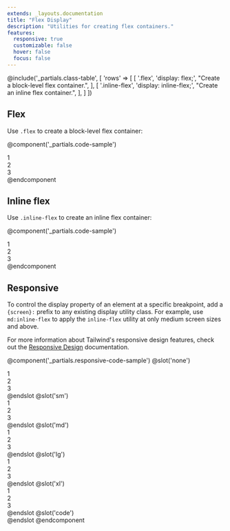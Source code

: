 ```yaml
---
extends: _layouts.documentation
title: "Flex Display"
description: "Utilities for creating flex containers."
features:
  responsive: true
  customizable: false
  hover: false
  focus: false
---
```


@include('_partials.class-table', [
  'rows' => [
    [
      '.flex',
      'display: flex;',
      "Create a block-level flex container.",
    ],
    [
      '.inline-flex',
      'display: inline-flex;',
      "Create an inline flex container.",
    ],
  ]
])

## Flex

Use `.flex` to create a block-level flex container:

@component('_partials.code-sample')
<div class="flex bg-grey-lighter ">
  <div class="flex-1 text-grey-dark text-center bg-grey-light px-4 py-2 m-2">1</div>
  <div class="flex-1 text-grey-dark text-center bg-grey-light px-4 py-2 m-2">2</div>
  <div class="flex-1 text-grey-dark text-center bg-grey-light px-4 py-2 m-2">3</div>
</div>
@endcomponent

## Inline flex

Use `.inline-flex` to create an inline flex container:

@component('_partials.code-sample')
<div class="inline-flex bg-grey-lighter ">
  <div class="flex-1 text-grey-dark text-center bg-grey-light px-4 py-2 m-2">1</div>
  <div class="flex-1 text-grey-dark text-center bg-grey-light px-4 py-2 m-2">2</div>
  <div class="flex-1 text-grey-dark text-center bg-grey-light px-4 py-2 m-2">3</div>
</div>
@endcomponent

## Responsive

To control the display property of an element at a specific breakpoint, add a `{screen}:` prefix to any existing display utility class. For example, use `md:inline-flex` to apply the `inline-flex` utility at only medium screen sizes and above.

For more information about Tailwind's responsive design features, check out the [Responsive Design](/docs/responsive-design) documentation.

@component('_partials.responsive-code-sample')
@slot('none')
<div class="flex bg-grey-lighter ">
  <div class="flex-1 text-grey-dark text-center bg-grey-light px-4 py-2 m-2">1</div>
  <div class="flex-1 text-grey-dark text-center bg-grey-light px-4 py-2 m-2">2</div>
  <div class="flex-1 text-grey-dark text-center bg-grey-light px-4 py-2 m-2">3</div>
</div>
@endslot
@slot('sm')
<div class="inline-flex bg-grey-lighter ">
  <div class="flex-1 text-grey-dark text-center bg-grey-light px-4 py-2 m-2">1</div>
  <div class="flex-1 text-grey-dark text-center bg-grey-light px-4 py-2 m-2">2</div>
  <div class="flex-1 text-grey-dark text-center bg-grey-light px-4 py-2 m-2">3</div>
</div>
@endslot
@slot('md')
<div class="block bg-grey-lighter ">
  <div class="flex-1 text-grey-dark text-center bg-grey-light px-4 py-2 m-2">1</div>
  <div class="flex-1 text-grey-dark text-center bg-grey-light px-4 py-2 m-2">2</div>
  <div class="flex-1 text-grey-dark text-center bg-grey-light px-4 py-2 m-2">3</div>
</div>
@endslot
@slot('lg')
<div class="hidden bg-grey-lighter ">
  <div class="flex-1 text-grey-dark text-center bg-grey-light px-4 py-2 m-2">1</div>
  <div class="flex-1 text-grey-dark text-center bg-grey-light px-4 py-2 m-2">2</div>
  <div class="flex-1 text-grey-dark text-center bg-grey-light px-4 py-2 m-2">3</div>
</div>
@endslot
@slot('xl')
<div class="flex bg-grey-lighter ">
  <div class="flex-1 text-grey-dark text-center bg-grey-light px-4 py-2 m-2">1</div>
  <div class="flex-1 text-grey-dark text-center bg-grey-light px-4 py-2 m-2">2</div>
  <div class="flex-1 text-grey-dark text-center bg-grey-light px-4 py-2 m-2">3</div>
</div>
@endslot
@slot('code')
<div class="none:flex sm:inline-flex md:block lg:hidden xl:flex ...">
  <!-- ... -->
</div>
@endslot
@endcomponent

